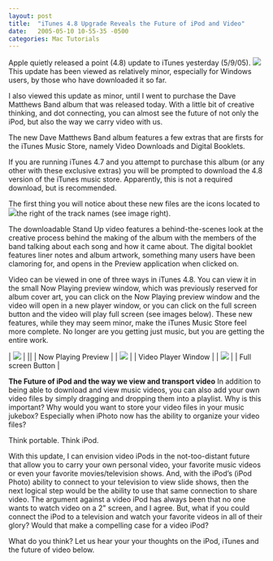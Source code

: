 ```yaml
---
layout: post
title:  "iTunes 4.8 Upgrade Reveals the Future of iPod and Video"
date:   2005-05-10 10-55-35 -0500
categories: Mac Tutorials
---
```


Apple quietly released a point (4.8) update to iTunes yesterday (5/9/05). ![][1]This update has been viewed as relatively minor, especially for Windows users, by those who have downloaded it so far. 

I also viewed this update as minor, until I went to purchase the Dave Matthews Band album that was released today. With a little bit of creative thinking, and dot connecting, you can almost see the future of not only the iPod, but also the way we carry video with us.

The new Dave Matthews Band album features a few extras that are firsts for the iTunes Music Store, namely Video Downloads and Digital Booklets.

If you are running iTunes 4.7 and you attempt to purchase this album (or any other with these exclusive extras) you will be prompted to download the 4.8 version of the iTunes music store. Apparently, this is not a required download, but is recommended. 

The first thing you will notice about these new files are the icons located to ![][2]the right of the track names (see image right).  

The downloadable Stand Up video features a behind-the-scenes look at the creative process behind the making of the album with the members of the band talking about each song and how it came about. The digital booklet features liner notes and album artwork, something many users have been clamoring for, and opens in the Preview application when clicked on. 

Video can be viewed in one of three ways in iTunes 4.8. You can view it in the small Now Playing preview window, which was previously reserved for album cover art, you can click on the Now Playing preview window and the video will open in a new player window, or you can click on the full screen button and the video will play full screen (see images below). These new features, while they may seem minor, make the iTunes Music Store feel more complete. No longer are you getting just music, but you are getting the entire work. 











| ![][3]              |
||
| Now Playing Preview |
| ![][4]              |
| Video Player Window |
| ![][5]              |
| Full screen Button  |

**The Future of iPod and the way we view and transport video** In addition to being able to download and view music videos, you can also add your own video files by simply dragging and dropping them into a playlist. Why is this important? Why would you want to store your video files in your music jukebox? Especially when iPhoto now has the ability to organize your video files? 

Think portable. Think iPod.

With this update, I can envision video iPods in the not-too-distant future that allow you to carry your own personal video, your favorite music videos or even your favorite movies/television shows. And, with the iPod’s (iPod Photo) ability to connect to your television to view slide shows, then the next logical step would be the ability to use that same connection to share video. The argument against a video iPod has always been that no one wants to watch video on a 2" screen, and I agree. But, what if you could connect the iPod to a television and watch your favorite videos in all of their glory? Would that make a compelling case for a video iPod? 

What do you think? Let us hear your your thoughts on the iPod, iTunes and the future of video below.

 [1]: http://www.gbradhopkins.com/images/mac/iTunes4/icon.gif
 [2]: http://www.gbradhopkins.com/images/mac/iTunes4/4_8_Update/video_books.gif
 [3]: http://www.gbradhopkins.com/images/mac/iTunes4/4_8_Update/video-preview.gif
 [4]: http://www.gbradhopkins.com/images/mac/iTunes4/4_8_Update/video-player.gif
 [5]: http://www.gbradhopkins.com/images/mac/iTunes4/4_8_Update/fullscreen.gif

